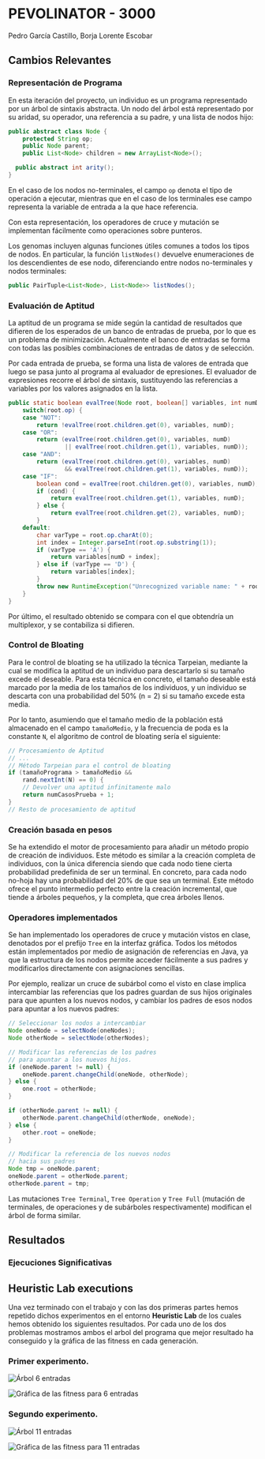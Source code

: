 PEVOLINATOR - 3000
===============
Pedro García Castillo, Borja Lorente Escobar

Cambios Relevantes
---------

### Representación de Programa

En esta iteración del proyecto, un individuo es un programa representado por un árbol de sintaxis abstracta. Un nodo del árbol está representado por su aridad, su operador, una referencia a su padre, y una lista de nodos hijo:

```java
public abstract class Node {  
	protected String op;
	public Node parent;
	public List<Node> children = new ArrayList<Node>();

  public abstract int arity();
}
```

En el caso de los nodos no-terminales, el campo `op` denota el tipo de operación a ejecutar, mientras que en el caso de los terminales ese campo representa la variable de entrada a la que hace referencia.

Con esta representación, los operadores de cruce y mutación se implementan fácilmente como operaciones sobre punteros.

Los genomas incluyen algunas funciones útiles comunes a todos los tipos de nodos. En particular, la función `listNodes()` devuelve enumeraciones de los descendientes de ese nodo, diferenciando entre nodos no-terminales y nodos terminales:

```java
public PairTuple<List<Node>, List<Node>> listNodes();
```

### Evaluación de Aptitud

La aptitud de un programa se mide según la cantidad de resultados que difieren de los esperados de un banco de entradas de prueba, por lo que es un problema de minimización. Actualmente el banco de entradas se forma con todas las posibles combinaciones de entradas de datos y de selección.

Por cada entrada de prueba, se forma una lista de valores de entrada que luego se pasa junto al programa al evaluador de epresiones. El evaluador de expresiones recorre el árbol de sintaxis, sustituyendo las referencias a variables por los valores asignados en la lista.

```java
public static boolean evalTree(Node root, boolean[] variables, int numD) {
	switch(root.op) {
	case "NOT":
		return !evalTree(root.children.get(0), variables, numD);
	case "OR":
		return (evalTree(root.children.get(0), variables, numD)
				|| evalTree(root.children.get(1), variables, numD));
	case "AND":
		return (evalTree(root.children.get(0), variables, numD)
				&& evalTree(root.children.get(1), variables, numD));
	case "IF":
		boolean cond = evalTree(root.children.get(0), variables, numD);
		if (cond) {
			return evalTree(root.children.get(1), variables, numD);
		} else {
			return evalTree(root.children.get(2), variables, numD);
		}
	default:
		char varType = root.op.charAt(0);
		int index = Integer.parseInt(root.op.substring(1));
		if (varType == 'A') {
			return variables[numD + index];
		} else if (varType == 'D') {
			return variables[index];
		}
		throw new RuntimeException("Unrecognized variable name: " + root.op);
	}
}
```

Por último, el resultado obtenido se compara con el que obtendría un multiplexor, y se contabiliza si difieren.

### Control de Bloating

Para le control de bloating se ha utilizado la técnica Tarpeian, mediante la cual se modifica la aptitud de un individuo para descartarlo si su tamaño excede el deseable. Para esta técnica en concreto, el tamaño deseable está marcado por la media de los tamaños de los individuos, y un individuo se descarta con una probabilidad del 50% (n = 2) si su tamaño excede esta media. 

Por lo tanto, asumiendo que el tamaño medio de la población está almacenado en el campo `tamañoMedio`, y la frecuencia de poda es la constante `N`, el algoritmo de control de bloating sería el siguiente:

```java
// Procesamiento de Aptitud
// ...
// Método Tarpeian para el control de bloating
if (tamañoPrograma > tamañoMedio &&
	rand.nextInt(N) == 0) {
	// Devolver una aptitud infinitamente malo
	return numCasosPrueba + 1;
}
// Resto de procesamiento de aptitud
``` 

### Creación basada en pesos

Se ha extendido el motor de procesamiento para añadir un método propio de creación de individuos. Este método es similar a la creación completa de individuos, con la única diferencia siendo que cada nodo tiene cierta probabilidad predefinida de ser un terminal. En concreto, para cada nodo no-hoja hay una probabilidad del 20% de que sea un terminal. Este método ofrece el punto intermedio perfecto entre la creación incremental, que tiende a árboles pequeños, y la completa, que crea árboles llenos.

### Operadores implementados

Se han implementado los operadores de cruce y mutación vistos en clase, denotados por el prefijo `Tree` en la interfaz gráfica. Todos los métodos están implementados por medio de asignación de referencias en Java, ya que la estructura de los nodos permite acceder fácilmente a sus padres y modificarlos directamente con asignaciones sencillas. 

Por ejemplo, realizar un cruce de subárbol como el visto en clase implica intercambiar las referencias que los padres guardan de sus hijos originales para que apunten a los nuevos nodos, y cambiar los padres de esos nodos para apuntar a los nuevos padres:

```java
// Seleccionar los nodos a intercambiar
Node oneNode = selectNode(oneNodes);
Node otherNode = selectNode(otherNodes);

// Modificar las referencias de los padres 
// para apuntar a los nuevos hijos.
if (oneNode.parent != null) {			
	oneNode.parent.changeChild(oneNode, otherNode);
} else {
	one.root = otherNode;
}

if (otherNode.parent != null) {			
	otherNode.parent.changeChild(otherNode, oneNode);
} else {
	other.root = oneNode;
}

// Modificar la referencia de los nuevos nodos
// hacia sus padres
Node tmp = oneNode.parent;
oneNode.parent = otherNode.parent;
otherNode.parent = tmp;
```

Las mutaciones `Tree Terminal`, `Tree Operation` y `Tree Full` (mutación de terminales, de operaciones y de subárboles respectivamente) modifican el árbol de forma similar.

Resultados
------------

### Ejecuciones Significativas


Heuristic Lab executions
-------------------------

Una vez terminado con el trabajo y con las dos primeras partes hemos repetido dichos experimentos en el entorno **Heuristic Lab** de los cuales hemos obtenido los siguientes resultados. Por cada uno de los dos problemas mostramos ambos el arbol del programa que mejor resultado ha conseguido y la gráfica de las fitness en cada generación.

### Primer experimento.

![Árbol 6 entradas](./graphics/tree_6.png)   

![Gráfica de las fitness para 6 entradas](./graphics/qualities_6.png)

### Segundo experimento.

![Árbol 11 entradas](./graphics/tree_11.png)   

![Gráfica de las fitness para 11 entradas](./graphics/qualities_11.png) 

